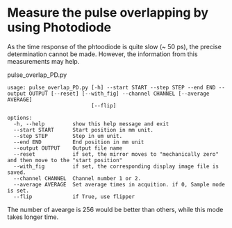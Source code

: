 # Measure the pulse overlapping by using Photodiode

As the time response of the phtoodiode is quite slow (~ 50 ps), the precise determination cannot be made. However, the information from this measurements may help.

pulse_overlap_PD.py

```
usage: pulse_overlap_PD.py [-h] --start START --step STEP --end END --output OUTPUT [--reset] [--with_fig] --channel CHANNEL [--average AVERAGE]
                           [--flip]

options:
  -h, --help         show this help message and exit
  --start START      Start position in mm unit.
  --step STEP        Step in um unit.
  --end END          End position in mm unit
  --output OUTPUT    Output file name
  --reset            if set, the mirror moves to "mechanically zero" and then move to the "start position"
  --with_fig         if set, the corresponding display image file is saved.
  --channel CHANNEL  Channel number 1 or 2.
  --average AVERAGE  Set average times in acquition. if 0, Sample mode is set.
  --flip             if True, use flipper
```

The number of avearge is 256 would be better than others, while this mode takes longer time.
